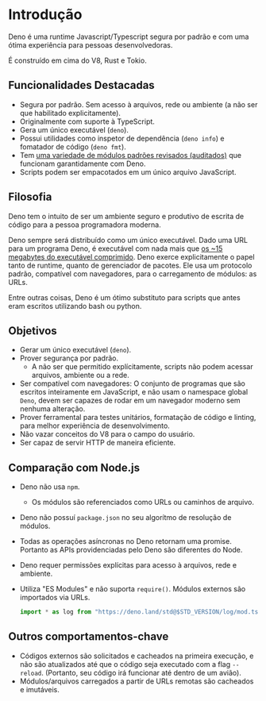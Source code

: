 <!-- # Introduction

Deno is a JavaScript/TypeScript runtime with secure defaults and a great
developer experience.

It's built on V8, Rust, and Tokio. -->
# Introdução

Deno é uma runtime Javascript/Typescript segura por padrão e com uma
ótima experiência para pessoas desenvolvedoras.

É construído em cima do V8, Rust e Tokio.

<!-- ## Feature Highlights

- Secure by default. No file, network, or environment access (unless explicitly
  enabled).
- Supports TypeScript out of the box.
- Ships a single executable (`deno`).
- Has built-in utilities like a dependency inspector (`deno info`) and a code
  formatter (`deno fmt`).
- Has
  [a set of reviewed (audited) standard
  modules](https://github.com/denoland/deno/tree/master/std) that are guaranteed
  to work with Deno.
- Scripts can be bundled into a single JavaScript file. -->
## Funcionalidades Destacadas

- Segura por padrão. Sem acesso à arquivos, rede ou ambiente (a não ser que
  habilitado explicitamente).
- Originalmente com suporte à TypeScript.
- Gera um único executável (`deno`).
- Possui utilidades como inspetor de dependência (`deno info`) e fomatador de
  código (`deno fmt`).
- Tem
  [uma variedade de módulos padrões revisados (auditados)](https://github.com/denoland/deno/tree/master/std)
  que funcionam garantidamente com Deno.
- Scripts podem ser empacotados em um único arquivo JavaScript.

<!-- ## Philosophy

Deno aims to be a productive and secure scripting environment for the modern
programmer.

Deno will always be distributed as a single executable. Given a URL to a Deno
program, it is runnable with nothing more than
[the ~15 megabyte zipped executable](https://github.com/denoland/deno/releases).
Deno explicitly takes on the role of both runtime and package manager. It uses a
standard browser-compatible protocol for loading modules: URLs.

Among other things, Deno is a great replacement for utility scripts that may
have been historically written with bash or python. -->
## Filosofia

Deno tem o intuito de ser um ambiente seguro e produtivo de escrita de código
para a pessoa programadora moderna.

Deno sempre será distribuído como um único executável. Dado uma URL para um 
programa Deno, é executável com nada mais que [os ~15 megabytes do executável comprimido](https://github.com/denoland/deno/releases).
Deno exerce explicitamente o papel tanto de runtime, quanto de gerenciador de pacotes. Ele usa
um protocolo padrão, compatível com navegadores, para o carregamento de módulos: as URLs.

Entre outras coisas, Deno é um ótimo substituto para scripts que antes eram escritos utilizando
bash ou python.

<!-- ## Goals

- Only ship a single executable (`deno`).
- Provide Secure Defaults.
  - Unless specifically allowed, scripts can't access files, the environment, or
    the network.
- Browser compatible: The subset of Deno programs which are written completely
  in JavaScript and do not use the global `Deno` namespace (or feature test for
  it), ought to also be able to be run in a modern web browser without change.
- Provide built-in tooling like unit testing, code formatting, and linting to
  improve developer experience.
- Does not leak V8 concepts into user land.
- Be able to serve HTTP efficiently. -->
## Objetivos

- Gerar um único executável (`deno`).
- Prover segurança por padrão.
  - A não ser que permitido explícitamente, scripts não podem acessar arquivos,
  ambiente ou a rede.
- Ser compatível com navegadores: O conjunto de programas que são escritos 
inteiramente em JavaScript, e não usam o namespace global `Deno`, devem ser capazes
de rodar em um navegador moderno sem nenhuma alteração.
- Prover ferramental para testes unitários, formatação de código e linting, para melhor
experiência de desenvolvimento.
- Não vazar conceitos do V8 para o campo do usuário.
- Ser capaz de servir HTTP de maneira eficiente.

<!-- ## Comparison to Node.js

- Deno does not use `npm`.
  - It uses modules referenced as URLs or file paths.
- Deno does not use `package.json` in its module resolution algorithm.
- All async actions in Deno return a promise. Thus Deno provides different APIs
  than Node.
- Deno requires explicit permissions for file, network, and environment access.
- Deno always dies on uncaught errors.
- Uses "ES Modules" and does not support `require()`. Third party modules are
  imported via URLs: -->
## Comparação com Node.js

- Deno não usa `npm`.
  - Os módulos são referenciados como URLs ou caminhos de arquivo.
- Deno não possuí `package.json` no seu algorítmo de resolução de módulos.
- Todas as operações asíncronas no Deno retornam uma promise. Portanto as APIs
providenciadas pelo Deno são diferentes do Node.
- Deno requer permissões explícitas para acesso à arquivos, rede e ambiente.
- Utiliza "ES Modules" e não suporta `require()`. Módulos externos são
importados via URLs.

  ```javascript
  import * as log from "https://deno.land/std@$STD_VERSION/log/mod.ts";
  ```

<!-- ## Other key behaviors

- Remote code is fetched and cached on first execution, and never updated until
  the code is run with the `--reload` flag. (So, this will still work on an
  airplane.)
- Modules/files loaded from remote URLs are intended to be immutable and
  cacheable. -->
## Outros comportamentos-chave

- Códigos externos são solicitados e cacheados na primeira execução, e não são
  atualizados até que o código seja executado com a flag `--reload`. (Portanto,
  seu código irá funcionar até dentro de um avião).
- Módulos/arquivos carregados a partir de URLs remotas são cacheados e imutáveis.
